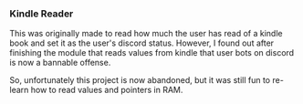### Kindle Reader

This was originally made to read how much the user has read of a kindle book and set it as the user's discord status. However, I found out after finishing the module that reads values from kindle that user bots on discord is now a bannable offense.

So, unfortunately this project is now abandoned, but it was still fun to re-learn how to read values and pointers in RAM.
